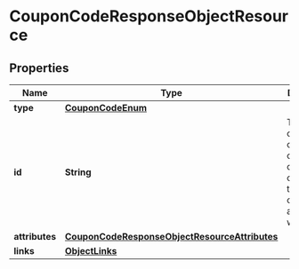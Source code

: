 # CouponCodeResponseObjectResource

## Properties
Name | Type | Description | Notes
------------ | ------------- | ------------- | -------------
**type** | [**CouponCodeEnum**](CouponCodeEnum.md) |  | 
**id** | **String** | The id of a coupon code is a combination of its unique code and the id of the coupon it is associated with. | 
**attributes** | [**CouponCodeResponseObjectResourceAttributes**](CouponCodeResponseObjectResourceAttributes.md) |  | 
**links** | [**ObjectLinks**](ObjectLinks.md) |  | 
